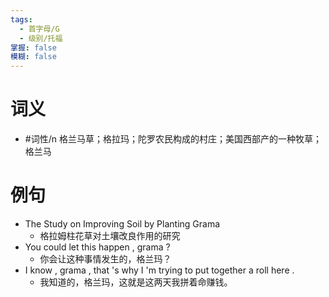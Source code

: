 ```yaml
---
tags:
  - 首字母/G
  - 级别/托福
掌握: false
模糊: false
---
```

# 词义
- #词性/n  格兰马草；格拉玛；陀罗农民构成的村庄；美国西部产的一种牧草；格兰马
# 例句
- The Study on Improving Soil by Planting Grama
	- 格拉姆柱花草对土壤改良作用的研究
- You could let this happen , grama ?
	- 你会让这种事情发生的，格兰玛？
- I know , grama , that 's why I 'm trying to put together a roll here .
	- 我知道的，格兰玛，这就是这两天我拼着命赚钱。
